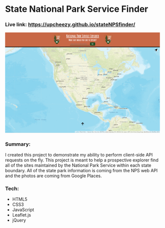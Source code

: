 # State National Park Service Finder

### Live link: https://upcheezy.github.io/stateNPSfinder/
![Initial page display](images/screenShot.PNG)

### Summary:
I created this project to demonstrate my ability to perform client-side API requests on the fly. This project is meant to help a prospective explorer find all of the sites maintained by the National Park Service within each state boundary. All of the state park information is coming from the NPS web API and the photos are coming from Google Places. 

### Tech:
- HTML5
- CSS3
- JavaScript
- Leaflet.js
- jQuery
